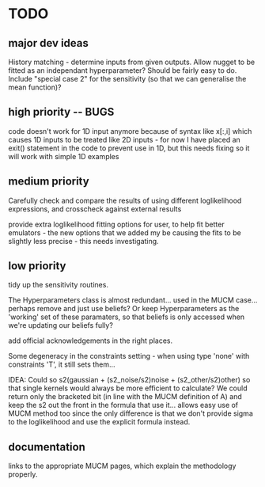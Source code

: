 # TODO

## major dev ideas
History matching - determine inputs from given outputs.
Allow nugget to be fitted as an independant hyperparameter? Should be fairly easy to do.
Include "special case 2" for the sensitivity (so that we can generalise the mean function)?

## high priority -- BUGS
code doesn't work for 1D input anymore because of syntax like x[:,i] which causes 1D inputs to be treated like 2D inputs - for now I have placed an exit() statement in the code to prevent use in 1D, but this needs fixing so it will work with simple 1D examples

## medium priority
Carefully check and compare the results of using different loglikelihood expressions, and crosscheck against external results

provide extra loglikelihood fitting options for user, to help fit better emulators - the new options that we added my be causing the fits to be slightly less precise - this needs investigating.

## low priority
tidy up the sensitivity routines.

The Hyperparameters class is almost redundant... used in the MUCM case... perhaps remove and just use beliefs? Or keep Hyperparameters as the 'working' set of these paramaters, so that beliefs is only accessed when we're updating our beliefs fully?

add official acknowledgements in the right places.

Some degeneracy in the constraints setting - when using type 'none' with constraints 'T', it still sets them...

IDEA: Could so s2(gaussian + (s2_noise/s2)noise + (s2_other/s2)other) so that single kernels would always be more efficient to calculate? We could return only the bracketed bit (in line with the MUCM definition of A) and keep the s2 out the front in the formula that use it... allows easy use of MUCM method too since the only difference is that we don't provide sigma to the loglikelihood and use the explicit formula instead.

## documentation
links to the appropriate MUCM pages, which explain the methodology properly.
